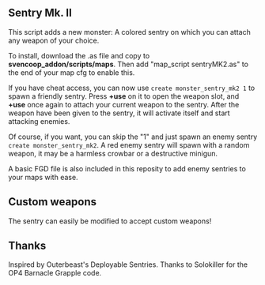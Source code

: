 ## Sentry Mk. II

This script adds a new monster: A colored sentry on which you can attach any weapon of your choice.

To install, download the .as file and copy to **svencoop_addon/scripts/maps**. Then add "map_script sentryMK2.as" to the end of your map cfg to enable this.

If you have cheat access, you can now use `create monster_sentry_mk2 1` to spawn a friendly sentry. Press **+use** on it to open the weapon slot, and **+use** once again to attach your current weapon to the sentry. After the weapon have been given to the sentry, it will activate itself and start attacking enemies.

Of course, if you want, you can skip the "1" and just spawn an enemy sentry `create monster_sentry_mk2`. A red enemy sentry will spawn with a random weapon, it may be a harmless crowbar or a destructive minigun.

A basic FGD file is also included in this reposity to add enemy sentries to your maps with ease.

## Custom weapons

The sentry can easily be modified to accept custom weapons!

## Thanks

Inspired by Outerbeast's Deployable Sentries.
Thanks to Solokiller for the OP4 Barnacle Grapple code.
